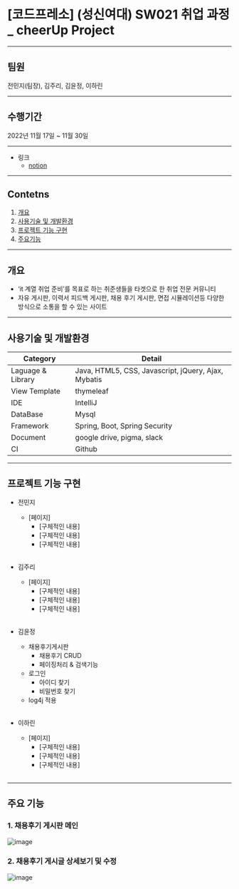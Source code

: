 # [코드프레소] (성신여대) SW021 취업 과정_ cheerUp Project
------------
## 팀원 
전민지(팀장), 김주리, 김윤정, 이하린

------------
## 수행기간
2022년 11월 17일 ~ 11월 30일

------------
- 링크<br>
  + [notion](https://www.notion.so/CodePresso-3a8f5bd6852a4c5f81f68435e515cdf1)<br>

------------
## Contetns

1. [개요](#개요)
2. [사용기술 및 개발환경](#사용기술-및-개발환경)
3. [프로젝트 기능 구현](#프로젝트-기능-구현)
4. [주요기능](#주요-기능)

------------

## 개요
+ ‘it 계열 취업 준비’를 목표로 하는 취준생들을 타겟으로 한 취업 전문 커뮤니티
+ 자유 게시판, 이력서 피드백 게시판, 채용 후기 게시판, 면접 시뮬레이션등 다양한 방식으로 소통을 할 수 있는 사이트

------------

## 사용기술 및 개발환경


Category | Detail
---- | ----
Laguage & Library |  Java, HTML5, CSS, Javascript, jQuery, Ajax, Mybatis
View Template | thymeleaf
IDE | IntelliJ
DataBase | Mysql
Framework | Spring, Boot, Spring Security
Document | google drive, pigma, slack
CI | Github


------------
## 프로젝트 기능 구현

- 전민지
  - [페이지]
    - [구체적인 내용]
    - [구체적인 내용]
    - [구체적인 내용]
<br><br>

- 김주리
  - [페이지]
    - [구체적인 내용]
    - [구체적인 내용]
    - [구체적인 내용]
 <br><br>
   
- 김윤정 
  - 채용후기게시판
    - 채용후기 CRUD
    - 페이징처리 & 검색기능
  - 로그인
    - 아이디 찾기
    - 비밀번호 찾기
  - log4j 적용
<br><br>  

- 이하린  
  - [페이지]
    - [구체적인 내용]
    - [구체적인 내용]
    - [구체적인 내용] 
  <br><br>
------------
## 주요 기능

### 1. 채용후기 게시판 메인
![image](https://user-images.githubusercontent.com/82187403/204689436-b10512d2-77e1-4ebd-8910-716397707b69.png)

### 2. 채용후기 게시글 상세보기 및 수정
![image](https://user-images.githubusercontent.com/82187403/204689446-1248b2e7-787e-4d60-aa3e-c0aecccc4144.png)


